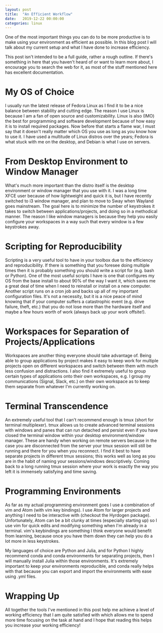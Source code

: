 ```yaml
---
layout: post
title:  "An Efficient Workflow"
date:   2019-12-22 00:00:00
categories: linux
---
```


One of the most important things you can do to be more productive is to make using your environment as efficient as possible.
In this blog post I will talk about my current setup and what I have done to increase efficiency.

This post isn't intended to be a full guide, rather a rough outline.
If there's something in here that you haven't heard of or want to learn more about, I encourage you to search the web for it, as most of the stuff mentioned here has excellent documentation.

# My OS of Choice
I usually run the latest release of Fedora Linux as I find it to be a nice balance between stability and cutting edge.
The reason I use Linux is because I am a fan of open source and customizability.
Linux is also (IMO) the best for programming and software development because of how easy it is to install required packages.
Now before that starts a flame war, I must say that it doesn't really matter which OS you use as long as you know how to use it.
I have used a multitude of Linux distros over the years; Fedora is what stuck with me on the desktop, and Debian is what I use on servers.

# From Desktop Environment to Window Manager
What's much more important than the distro itself is the desktop environment or window manager that you use with it.
I was a long time XFCE user because of how lightweight and quick it is, but I have recently switched to i3 window manager, and plan to move to Sway when Wayland goes mainstream.
The goal here is to minimize the number of keystrokes it takes to switch between applications/projects, and doing so in a methodical manner.
The reason I like window managers is because they help you easily configure your workspaces in a way such that every window is a few keystrokes away.

# Scripting for Reproducibility
Scripting is a very useful tool to have in your toolbox due to the efficiency and reproducibility.
If there is something that you foresee doing multiple times then it is probably something you should write a script for (e.g. bash or Python).
One of the most useful scripts I have is one that configures my OS from the base install to about 90% of the way I want it, which saves me a great deal of time when I need to reinstall or install on a new computer.
Another script runs on a cron job and backs up all of my important configuration files.
It's not a necessity, but it is a nice peace of mind knowing that if your computer suffers a catastrophic event (e.g. drive failure, theft, etc.) that you do not lose more than the hardware itself and maybe a few hours worth of work (always back up your work offsite!).

# Workspaces for Separation of Projects/Applications
Workspaces are another thing everyone should take advantage of.
Being able to group applications by project makes it easy to keep work for multiple projects open on different workspaces and switch between them with much less confusion and distractions.
I also find it extremely useful to group certain types of applications onto their own workspaces, e.g. I group my communications (Signal, Slack, etc.) on their own workspace as to keep them separate from whatever I'm currently working on.

# Terminal Transcendence
An extremely useful tool that I can't recommend enough is tmux (short for terminal multiplexer).
tmux allows us to create advanced terminal sessions with windows and panes that can run detached and persist even if you have closed the terminal window within your desktop environment/window manager.
These are handy when working on remote servers because in the case you are disconnected from the server your tmux session will still be running and there for you when you reconnect.
I find it best to have separate projects in different tmux sessions; this works well as long as you are in the habit of naming your sessions/windows descriptively.
Coming back to a long running tmux session where your work is exactly the way you left it is immensely satisfying and time saving.

# Programming Environments
As far as my actual programming environment goes I use a combination of vim and Atom (with vim key bindings).
I use Atom for larger projects and anything I need to be interactive with (checkout the Hyrdogen package).
Unfortunately, Atom can be a bit clunky at times (especially starting up) so I use vim for quick edits and modifying something when I'm already in a terminal.
vim's keybindings are something I think everyone would benefit from learning, because once you have them down they can help you do a lot more in less keystrokes.

My languages of choice are Python and Julia, and for Python I highly recommend conda and conda environments for separating projects, then I will manually install Julia within those environments.
It's extremely important to keep your environments reproducible, and conda really helps with that because you can export and import the environments with ease using .yml files.

# Wrapping Up
All together the tools I've mentioned in this post help me achieve a level of working efficiency that I am quite satisfied with which allows me to spend more time focusing on the task at hand and I hope that reading this helps you increase your working efficiency!
